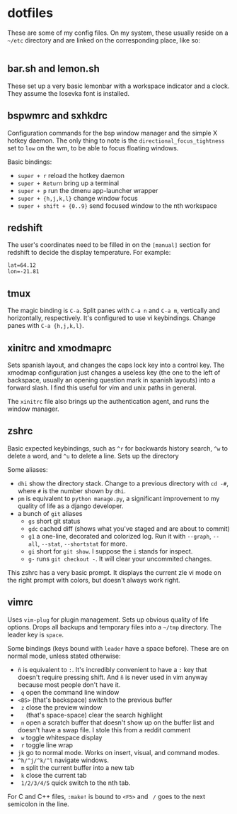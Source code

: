# dotfiles

These are some of my config files. On my system, these usually reside on a `~/etc` directory and are linked on the corresponding place, like so:

```ln -s etc/vimrc .vimrc
```

## bar.sh and lemon.sh

These set up a very basic lemonbar with a workspace indicator and a clock. They assume the Iosevka font is installed.

## bspwmrc and sxhkdrc

Configuration commands for the bsp window manager and the simple X hotkey daemon. The only thing to note is the `directional_focus_tightness` set to `low` on the wm, to be able to focus floating windows.

Basic bindings:
- `super + r` reload the hotkey daemon
- `super + Return` bring up a terminal
- `super + p` run the dmenu app-launcher wrapper
- `super + {h,j,k,l}` change window focus
- `super + shift + {0..9}` send focused window to the nth workspace

## redshift

The user's coordinates need to be filled in on the `[manual]` section for redshift to decide the display temperature. For example:

```[manual]
lat=64.12
lon=-21.81
```

## tmux

The magic binding is `C-a`. Split panes with `C-a n` and `C-a m`, vertically and horizontally, respectively. It's configured to use vi keybindings. Change panes with `C-a {h,j,k,l}`.

## xinitrc and xmodmaprc

Sets spanish layout, and changes the caps lock key into a control key. The xmodmap configuration just changes a useless key (the one to the left of backspace, usually an opening question mark in spanish layouts) into a forward slash. I find this useful for vim and unix paths in general.

The `xinitrc` file also brings up the authentication agent, and runs the window manager.

## zshrc

Basic expected keybindings, such as `^r` for backwards history search, `^w` to delete a word, and `^u` to delete a line. Sets up the directory

Some aliases:
- `dhi` show the directory stack. Change to a previous directory with `cd -#`, where `#` is the number shown by `dhi`.
- `pm` is equivalent to `python manage.py`, a significant improvement to my quality of life as a django developer.
- a bunch of `git` aliases
  - `gs` short git status
  - `gdc` cached diff (shows what you've staged and are about to commit)
  - `g1` a one-line, decorated and colorized log. Run it with `--graph`, `--all`, `--stat`, `--shortstat` for more.
  - `gi` short for `git show`. I suppose the `i` stands for inspect.
  - `g-` runs `git checkout -`. It will clear your uncommited changes.

This zshrc has a very basic prompt. It displays the current zle vi mode on the right prompt with colors, but doesn't always work right.

## vimrc

Uses `vim-plug` for plugin management. Sets up obvious quality of life options. Drops all backups and temporary files into a `~/tmp` directory. The leader key is `space`.

Some bindings (keys bound with `leader` have a space before). These are on normal mode, unless stated otherwise:
- `ñ` is equivalent to `:`. It's incredibly convenient to have a `:` key that doesn't require pressing shift. And `ñ` is never used in vim anyway because most people don't have it.
- ` q` open the command line window
- `<BS>` (that's backspace) switch to the previous buffer
- ` z` close the preview window
- `  ` (that's space-space) clear the search highlight
- ` n` open a scratch buffer that doesn't show up on the buffer list and doesn't have a swap file. I stole this from a reddit comment
- ` w` toggle whitespace display
- ` r` toggle line wrap
- `jk` go to normal mode. Works on insert, visual, and command modes.
- `^h/^j/^k/^l` navigate windows.
- ` m` split the current buffer into a new tab
- ` k` close the current tab
- ` 1/2/3/4/5` quick switch to the nth tab.

For C and C++ files, `:make!` is bound to `<F5>` and ` /` goes to the next semicolon in the line.
